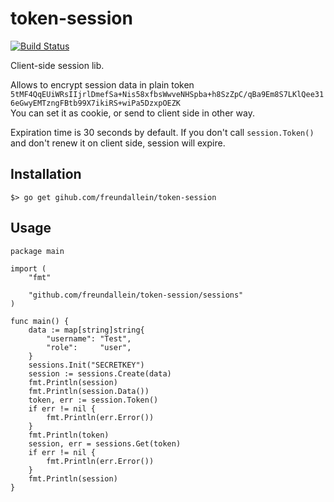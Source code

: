 # token-session
[![Build Status](https://travis-ci.org/freundallein/token-session.svg?branch=master)](https://travis-ci.org/freundallein/token-session)

Client-side session lib.

Allows to encrypt session data in plain token   
`5tMF4QqEUiWRsIIjrlDmefSa+Nis58xfbsWwveNHSpba+h8SzZpC/qBa9Em8S7LKlQee316eGwyEMTzngFBtb99X7ikiRS+wiPa5DzxpOEZK`  
You can set it as cookie, or send to client side in other way.

Expiration time is 30 seconds by default.
If you don't call `session.Token()` and don't renew it on client side, session will expire.

## Installation
```
$> go get gihub.com/freundallein/token-session
```


## Usage

```
package main

import (
	"fmt"

	"github.com/freundallein/token-session/sessions"
)

func main() {
	data := map[string]string{
		"username": "Test",
		"role":     "user",
	}
	sessions.Init("SECRETKEY")
	session := sessions.Create(data)
	fmt.Println(session)
	fmt.Println(session.Data())
	token, err := session.Token()
	if err != nil {
		fmt.Println(err.Error())
	}
	fmt.Println(token)
	session, err = sessions.Get(token)
	if err != nil {
		fmt.Println(err.Error())
	}
	fmt.Println(session)
}

```
